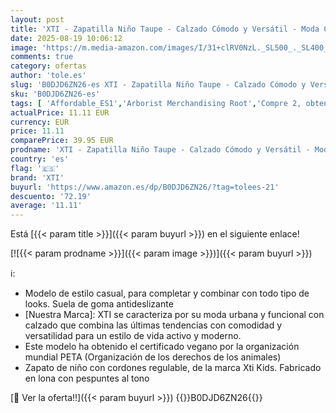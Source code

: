 ```yaml
---
layout: post
title: 'XTI - Zapatilla Niño Taupe - Calzado Cómodo y Versátil - Moda Casual - Modelo 15113504  Talla 32 '
date: 2025-08-19 10:06:12
image: 'https://m.media-amazon.com/images/I/31+clRV0NzL._SL500_._SL400_.jpg'
comments: true
category: ofertas
author: 'tole.es'
slug: 'B0DJD6ZN26-es XTI - Zapatilla Niño Taupe - Calzado Cómodo y Versátil -...'
sku: 'B0DJD6ZN26-es'
tags: [ 'Affordable_ES1','Arborist Merchandising Root','Compre 2, obtenga un 10 % de descuento','Compre 2, obtenga un 10 % de descuento_Shoes 2','Luzca bien a precios bajos','Moda','Moda Niño','Self Service','Special Features Stores','Zapatillas casual para niño','Zapatillas deportivas y de moda para niños','Zapatos de niño','c8538d25-3af9-48d3-aeff-5f3ce5572a36_0','c8538d25-3af9-48d3-aeff-5f3ce5572a36_1701','c8538d25-3af9-48d3-aeff-5f3ce5572a36_4401','xti','zapatilla','🇪🇸', ]
actualPrice: 11.11 EUR
currency: EUR
price: 11.11
comparePrice: 39.95 EUR
prodname: 'XTI - Zapatilla Niño Taupe - Calzado Cómodo y Versátil - Moda Casual - Modelo 15113504  Talla 32 '
country: 'es'
flag: '🇪🇸'
brand: 'XTI'
buyurl: 'https://www.amazon.es/dp/B0DJD6ZN26/?tag=tolees-21'
descuento: '72.19'
average: '11.11'
---
```


Está [{{< param title >}}]({{< param buyurl >}}) en el siguiente enlace!

[![{{< param prodname >}}]({{< param image >}})]({{< param buyurl >}})

ℹ️:

- Modelo de estilo casual, para completar y combinar con todo tipo de looks. Suela de goma antideslizante
- [Nuestra Marca]: XTI se caracteriza por su moda urbana y funcional con calzado que combina las últimas tendencias con comodidad y versatilidad para un estilo de vida activo y moderno.
- Este modelo ha obtenido el certificado vegano por la organización mundial PETA (Organización de los derechos de los animales)
- Zapato de niño con cordones regulable, de la marca Xti Kids. Fabricado en lona con pespuntes al tono

[🛒 Ver la oferta!!]({{< param buyurl >}})
{{<world>}}B0DJD6ZN26{{</world>}}
